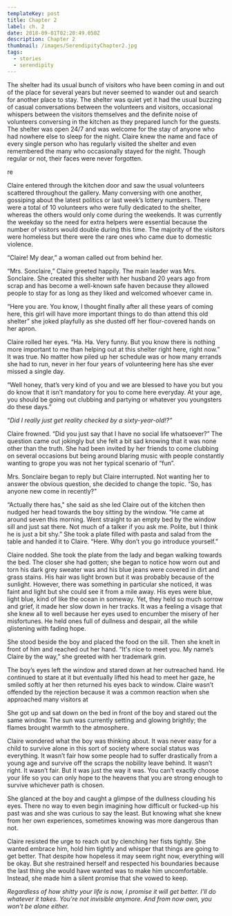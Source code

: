 ```yaml
---
templateKey: post
title: Chapter 2
label: ch. 2
date: 2018-09-01T02:20:49.050Z
description: Chapter 2
thumbnail: /images/SerendipityChapter2.jpg
tags:
  - stories
  - serendipity
---
```


The shelter had its usual bunch of visitors who have been coming in and out of the place for several years but never seemed to wander out and search for another place to stay. The shelter was quiet yet it had the usual buzzing of casual conversations between the volunteers and visitors, occasional whispers between the visitors themselves and the definite noise of volunteers conversing in the kitchen as they prepared lunch for the guests. The shelter was open 24/7 and was welcome for the stay of anyone who had nowhere else to sleep for the night. Claire knew the name and face of every single person who has regularly visited the shelter and even remembered the many who occasionally stayed for the night. Though regular or not, their faces were never forgotten.

re

Claire entered through the kitchen door and saw the usual volunteers scattered throughout the gallery. Many conversing with one another, gossiping about the latest politics or last week’s lottery numbers. There were a total of 10 volunteers who were fully dedicated to the shelter, whereas the others would only come during the weekends. It was currently the weekday so the need for extra helpers were essential because the number of visitors would double during this time. The majority of the visitors were homeless but there were the rare ones who came due to domestic violence.

“Claire! My dear,” a woman called out from behind her.

“Mrs. Sonclaire,” Claire greeted happily. The main leader was Mrs. Sonclaire. She created this shelter with her husband 20 years ago from scrap and has become a well-known safe haven because they allowed people to stay for as long as they liked and welcomed whoever came in.

“Here you are. You know, I thought finally after all these years of coming here, this girl will have more important things to do than attend this old shelter” she joked playfully as she dusted off her flour-covered hands on her apron.

Claire rolled her eyes. “Ha. Ha. Very funny. But you know there is nothing more important to me than helping out at this shelter right here, right now.” It was true. No matter how piled up her schedule was or how many errands she had to run, never in her four years of volunteering here has she ever missed a single day.

“Well honey, that’s very kind of you and we are blessed to have you but you do know that it isn’t mandatory for you to come here everyday. At your age, you should be going out clubbing and partying or whatever you youngsters do these days.”

“_Did I really just get reality checked by a sixty-year-old!?”_

Claire frowned. “Did you just say that I have no social life whatsoever?” The question came out jokingly but she felt a bit sad knowing that it was none other than the truth. She had been invited by her friends to come clubbing on several occasions but being around blaring music with people constantly wanting to grope you was not her typical scenario of “fun”.

Mrs. Sonclaire began to reply but Claire interrupted. Not wanting her to answer the obvious question, she decided to change the topic. “So, has anyone new come in recently?”

“Actually there has," she said as she led Claire out of the kitchen then nudged her head towards the boy sitting by the window. “He came at around seven this morning. Went straight to an empty bed by the window sill and just sat there. Not much of a talker if you ask me. Polite, but I think he is just a bit shy.” She took a plate filled with pasta and salad from the table and handed it to Claire. “Here. Why don’t you go introduce yourself.”

Claire nodded. She took the plate from the lady and began walking towards the bed. The closer she had gotten; she began to notice how worn out and torn his dark grey sweater was and his blue jeans were covered in dirt and grass stains. His hair was light brown but it was probably because of the sunlight. However, there was something in particular she noticed, it was faint and light but she could see it from a mile away. His eyes were blue, light blue, kind of like the ocean in someway. Yet, they held so much sorrow and grief, it made her slow down in her tracks. It was a feeling a visage that she knew all to well because her eyes used to encumber the misery of her misfortunes. He held ones full of dullness and despair, all the while glistening with fading hope.

She stood beside the boy and placed the food on the sill. Then she knelt in front of him and reached out her hand. “It's nice to meet you. My name’s Claire by the way,” she greeted with her trademark grin.

The boy’s eyes left the window and stared down at her outreached hand. He continued to stare at it but eventually lifted his head to meet her gaze, he smiled softly at her then returned his eyes back to window. Claire wasn’t offended by the rejection because it was a common reaction when she approached many visitors at

She got up and sat down on the bed in front of the boy and stared out the same window. The sun was currently setting and glowing brightly; the flames brought warmth to the atmosphere.

Claire wondered what the boy was thinking about. It was never easy for a child to survive alone in this sort of society where social status was everything. It wasn’t fair how some people had to suffer drastically from a young age and survive off the scraps the nobility leave behind. It wasn’t right. It wasn’t fair. But it was just the way it was. You can’t exactly choose your life so you can only hope to the heavens that you are strong enough to survive whichever path is chosen.

She glanced at the boy and caught a glimpse of the dullness clouding his eyes. There no way to even begin imagining how difficult or fucked-up his past was and she was curious to say the least. But knowing what she knew from her own experiences, sometimes knowing was more dangerous than not.

Claire resisted the urge to reach out by clenching her fists tightly. She wanted embrace him, hold him tightly and whisper that things are going to get better. That despite how hopeless it may seem right now, everything will be okay. But she restrained herself and respected his boundaries because the last thing she would have wanted was to make him uncomfortable. Instead, she made him a silent promise that she vowed to keep.

_Regardless of how shitty your life is now, I promise it will get better. I'll do whatever it takes. You're not invisible anymore. And from now own, you won't be alone either._

​

